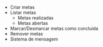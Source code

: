 - Criar metas
- Listar metas
  - Metas realizadas
  - Metas abertas
- Marcar/Desmarcar metas como concluída
- Remover metas
- Sistema de mensagem
